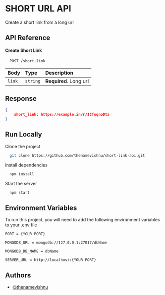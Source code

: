 
# SHORT URL API

Create a short link from a long url


## API Reference

#### Create Short Link

```http
  POST /short-link
```

|   Body    | Type     | Description                |
| :-------- | :------- | :------------------------- |
| `link` | `string` | **Required**. Long url |

## Response

```JSON
{ 
    short_link: https://example.in/r/ICfoqnoDtz 
}
```


## Run Locally

Clone the project

```bash
  git clone https://github.com/thenamevishnu/short-link-api.git
```

Install dependencies

```bash
  npm install
```

Start the server

```bash
  npm start
```


## Environment Variables

To run this project, you will need to add the following environment variables to your .env file

`PORT = {YOUR PORT}`

`MONGODB_URL = mongodb://127.0.0.1:27017/dbName`

`MONGODB_DB_NAME = dbName`

`SERVER_URL = http://localhost:{YOUR PORT}`


## Authors

- [@thenamevishnu](https://www.github.com/thenamevishnu)

